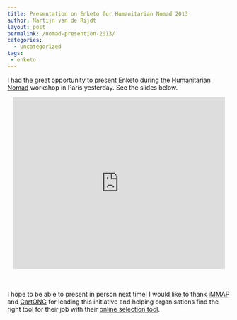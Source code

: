 ```yaml
---
title: Presentation on Enketo for Humanitarian Nomad 2013
author: Martijn van de Rijdt
layout: post
permalink: /nomad-presention-2013/
categories:
  - Uncategorized
tags:
 - enketo
---
```


I had the great opportunity to present Enketo during the [Humanitarian Nomad](http://humanitarian-nomad.org/) workshop in Paris yesterday. See the slides below.

<iframe style="display: block; margin: 0 auto;" src="https://docs.google.com/presentation/d/1vW75DmQrbK91l8AVrKYx2UR7b7EQgqcEOfSfQhF9iWY/embed?start=false&loop=false&delayms=3000" frameborder="0" width="480" height="389" allowfullscreen="true" mozallowfullscreen="true" webkitallowfullscreen="true"></iframe>

<br/><br/>
I hope to be able to present in person next time! I would like to thank [iMMAP](http://www.immap.org/) and [CartONG](http://cartong.org/) for leading this initiative and helping organisations find the right tool for their job with their [online selection tool](http://humanitarian-nomad.org/online-selection-tool/).